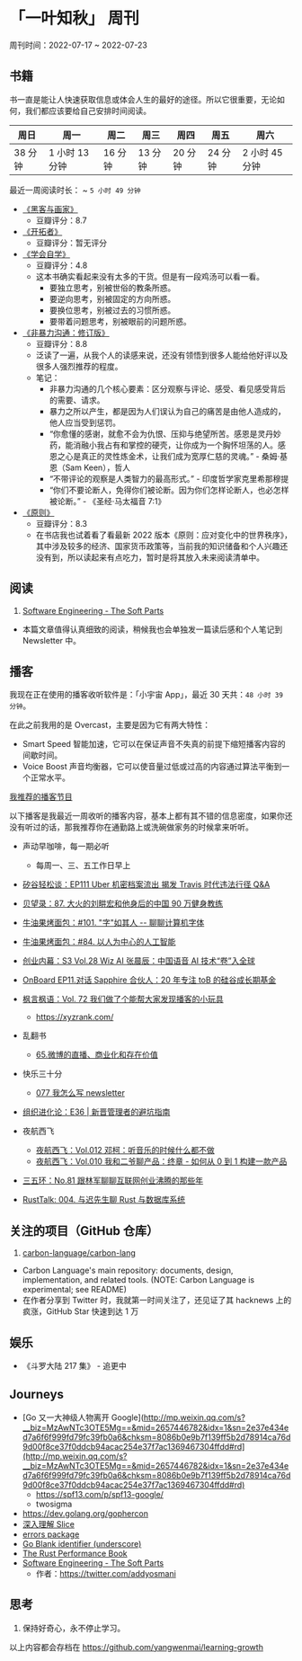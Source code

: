 # 「一叶知秋」 周刊

周刊时间：2022-07-17 ~ 2022-07-23

## 书籍

书一直是能让人快速获取信息或体会人生的最好的途径。所以它很重要，无论如何，我们都应该要给自己安排时间阅读。

| 周日 | 周一 | 周二 | 周三 | 周四 | 周五 | 周六 |
|----|----|----|----|----|----|----|
| 38 分钟 | 1 小时 13 分钟 | 16 分钟 | 13 分钟 | 20 分钟 | 24 分钟 | 2 小时 45 分钟 |

最近一周阅读时长： ~ `5 小时 49 分钟`

+ [《黑客与画家》](https://book.douban.com/subject/6021440/)
  - 豆瓣评分：8.7
+ [《开拓者》](https://book.douban.com/subject/35561024/)
  - 豆瓣评分：暂无评分
+ [《学会自学》](https://book.douban.com/subject/35381522/)
  - 豆瓣评分：4.8
  - 这本书确实看起来没有太多的干货。但是有一段鸡汤可以看一看。
    + 要独立思考，别被世俗的教条所惑。
    + 要逆向思考，别被固定的方向所惑。
    + 要换位思考，别被过去的习惯所惑。
    + 要带着问题思考，别被眼前的问题所惑。
+ [《非暴力沟通：修订版》](https://book.douban.com/subject/35519608/)
  - 豆瓣评分：8.8
  - 泛读了一遍，从我个人的读感来说，还没有领悟到很多人能给他好评以及很多人强烈推荐的程度。
  - 笔记：
    + 非暴力沟通的几个核心要素：区分观察与评论、感受、看见感受背后的需要、请求。
    + 暴力之所以产生，都是因为人们误认为自己的痛苦是由他人造成的，他人应当受到惩罚。
    + “你愈懂的感谢，就愈不会为仇恨、压抑与绝望所苦。感恩是灵丹妙药，能消融小我占有和掌控的硬壳，让你成为一个胸怀坦荡的人。感恩之心是真正的灵性炼金术，让我们成为宽厚仁慈的灵魂。” - 桑姆·基恩（Sam Keen），哲人
    + “不带评论的观察是人类智力的最高形式。” - 印度哲学家克里希那穆提
    + “你们不要论断人，免得你们被论断。因为你们怎样论断人，也必怎样被论断。” - 《圣经·马太福音 7:1》
+ [《原则》](https://book.douban.com/subject/27608239/)
  - 豆瓣评分：8.3
  - 在书店我也试着看了看最新 2022 版本《原则：应对变化中的世界秩序》，其中涉及较多的经济、国家货币政策等，当前我的知识储备和个人兴趣还没有到，所以读起来有点吃力，暂时是将其放入未来阅读清单中。

## 阅读

1. [Software Engineering - The Soft Parts](https://addyosmani.com/blog/software-engineering-soft-parts/)
  - 本篇文章值得认真细致的阅读，稍候我也会单独发一篇读后感和个人笔记到 Newsletter 中。

## 播客

我现在正在使用的播客收听软件是：「小宇宙 App」，最近 30 天共：`48 小时 39 分钟`。

在此之前我用的是 Overcast，主要是因为它有两大特性：
- Smart Speed 智能加速，它可以在保证声音不失真的前提下缩短播客内容的间歇时间。
- Voice Boost 声音均衡器，它可以使音量过低或过高的内容通过算法平衡到一个正常水平。

[我推荐的播客节目](https://maiyang.me/podcasts/)

以下播客是我最近一周收听的播客内容，基本上都有其不错的信息密度，如果你还没有听过的话，那我推荐你在通勤路上或洗碗做家务的时候拿来听听。

+ 声动早咖啡，每一期必听
  - 每周一、三、五工作日早上

+ [矽谷轻松谈：EP111 Uber 机密档案流出 揭发 Travis 时代违法行径 Q&A]()
+ [贝望录：87. 大火的刘畊宏和他身后的中国 90 万健身教练](https://www.xiaoyuzhoufm.com/episode/62b1c9eb1707dc1582359c41)
+ [牛油果烤面包：#101. "字"如其人 -- 聊聊计算机字体](https://www.xiaoyuzhoufm.com/episode/62d50cca1a0432f0f7325573)
+ [牛油果烤面包：#84. 以人为中心的人工智能](https://www.xiaoyuzhoufm.com/episode/6153b13c64cb39f688d07cf2)
+ [创业内幕：S3 Vol.28 Wiz AI 张晨辰：中国语音 AI 技术“卷”入全球](https://www.xiaoyuzhoufm.com/episode/613a86bfcab9fa9b95f2fb4f)
+ [OnBoard EP11.对话 Sapphire 合伙人：20 年专注 toB 的硅谷成长期基金](https://www.xiaoyuzhoufm.com/episode/62b1279f7777fbdd530c02c5)
+ [枫言枫语：Vol. 72 我们做了个能帮大家发现播客的小玩具](https://www.xiaoyuzhoufm.com/episode/62d58b0664f141ad8150151f)
  - https://xyzrank.com/
+ 乱翻书
  - [65.微博的直播、商业化和存在价值](https://www.xiaoyuzhoufm.com/episode/62b2a07c1707dc1582359c8b)
+ 快乐三十分
  - [077 我怎么写 newsletter](https://www.xiaoyuzhoufm.com/episode/62db8afb765aeff0e64f04ff)
+ [组织进化论：E36 | 新晋管理者的避坑指南](https://www.xiaoyuzhoufm.com/episode/62b23f72482bcc5dedb96dd7)
+ 夜航西飞
  - [夜航西飞：Vol.012 邓柯：听音乐的时候什么都不做](https://www.xiaoyuzhoufm.com/episode/62b1b2e63437c3746cdb60da)
  - [夜航西飞：Vol.010 我和二爷聊产品：终章 - 如何从 0 到 1 构建一款产品](https://www.xiaoyuzhoufm.com/episode/629dc275b32f552f54730ce5)
+ [三五环：No.81 跟林军聊聊互联网创业沸腾的那些年](https://www.xiaoyuzhoufm.com/episode/62b1d5c41707dc1582359c4f)
+ [RustTalk: 004. 与迟先生聊 Rust 与数据库系统](https://rusttalk.github.io/podcast/004/)

## 关注的项目（GitHub 仓库）

1. [carbon-language/carbon-lang](https://github.com/carbon-language/carbon-lang)
  - Carbon Language's main repository: documents, design, implementation, and related tools. (NOTE: Carbon Language is experimental; see README)
  - 在作者分享到 Twitter 时，我就第一时间关注了，还见证了其 hacknews 上的疯涨，GitHub Star 快速到达 1 万

## 娱乐

- 《斗罗大陆 217 集》 - 追更中

## Journeys

- [Go 又一大神级人物离开 Google](http://mp.weixin.qq.com/s?__biz=MzAwNTc3OTE5Mg==&mid=2657446782&idx=1&sn=2e37e434ed7a6f6f999fd79fc39fb0a6&chksm=8086b0e9b7f139ff5b2d78914ca76d9d00f8ce37f0ddcb94acac254e37f7ac1369467304ffdd#rd](http://mp.weixin.qq.com/s?__biz=MzAwNTc3OTE5Mg==&mid=2657446782&idx=1&sn=2e37e434ed7a6f6f999fd79fc39fb0a6&chksm=8086b0e9b7f139ff5b2d78914ca76d9d00f8ce37f0ddcb94acac254e37f7ac1369467304ffdd#rd)
  + https://spf13.com/p/spf13-google/
  + twosigma
- https://dev.golang.org/gophercon
- [深入理解 Slice](https://juejin.cn/post/7122495050067476510)
- [errors package](https://pkg.go.dev/errors)
- [Go Blank identifier (underscore)](https://yourbasic.org/golang/underscore/)
- [The Rust Performance Book](https://nnethercote.github.io/perf-book/)
- [Software Engineering - The Soft Parts](https://addyosmani.com/blog/software-engineering-soft-parts/)
  + 作者：https://twitter.com/addyosmani

## 思考

1. 保持好奇心，永不停止学习。

以上内容都会存档在 https://github.com/yangwenmai/learning-growth
